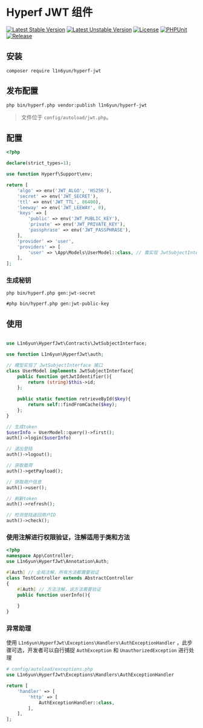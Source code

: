 # Hyperf JWT 组件

[![Latest Stable Version](https://poser.pugx.org/l1n6yun/hyperf-jwt/v/stable)](https://packagist.org/packages/l1n6yun/hyperf-jwt)
[![Latest Unstable Version](https://poser.pugx.org/l1n6yun/hyperf-jwt/v/unstable)](https://packagist.org/packages/l1n6yun/hyperf-jwt)
[![License](https://poser.pugx.org/l1n6yun/hyperf-jwt/license)](https://packagist.org/packages/l1n6yun/hyperf-jwt)
[![PHPUnit](https://github.com/l1n6yun/hyperf-jwt/actions/workflows/test.yml/badge.svg)](https://github.com/l1n6yun/hyperf-jwt/actions/workflows/test.yml)
[![Release](https://github.com/l1n6yun/hyperf-jwt/actions/workflows/release.yml/badge.svg)](https://github.com/l1n6yun/hyperf-jwt/actions/workflows/release.yml)

## 安装

```shell
composer require l1n6yun/hyperf-jwt
```

## 发布配置

```shell
php bin/hyperf.php vendor:publish l1n6yun/hyperf-jwt
```

> 文件位于 `config/autoload/jwt.php`。

## 配置

```php
<?php

declare(strict_types=1);

use function Hyperf\Support\env;

return [
    'algo' => env('JWT_ALGO', 'HS256'),
    'secret' => env('JWT_SECRET'),
    'ttl' => env('JWT_TTL', 86400),
    'leeway' => env('JWT_LEEWAY', 0),
    'keys' => [
        'public' => env('JWT_PUBLIC_KEY'),
        'private' => env('JWT_PRIVATE_KEY'),
        'passphrase' => env('JWT_PASSPHRASE'),
    ],
    'provider' => 'user',
    'providers' => [
        'user' => \App\Models\UserModel::class, // 需实现 JwtSubjectInterface 接口
    ],
];

```

### 生成秘钥

```shell
php bin/hyperf.php gen:jwt-secret

#php bin/hyperf.php gen:jwt-public-key
```

## 使用

```php

use L1n6yun\HyperfJwt\Contracts\JwtSubjectInterface;

use function L1n6yun\HyperfJwt\auth;

// 模型实现了 JwtSubjectInterface 接口
class UserModel implements JwtSubjectInterface{
    public function getJwtIdentifier(){
        return (string)$this->id;
    };
    
    public static function retrieveById($key){
        return self::findFromCache($key);
    };
}

// 生成token
$userInfo = UserModel::query()->first();
auth()->login($userInfo)

// 退出登陆
auth()->logout();

// 获取载荷
auth()->getPayload();

// 获取用户信息
auth()->user();

// 刷新token
auth()->refresh();

// 检测登陆返回用户ID
auth()->check();
```

### 使用注解进行权限验证，注解适用于类和方法

```php
<?php
namespace App\Controller;
use L1n6yun\HyperfJwt\Annotation\Auth;

#[Auth] // 全局注解，所有方法都需要验证
class TestController extends AbstractController
{
    #[Auth] // 方法注解，该方法需要验证
    public function userInfo(){
        
    }
}
```

### 异常助理

使用 `L1n6yun\HyperfJwt\Exceptions\Handlers\AuthExceptionHandler` ，此步骤可选，开发者可以自行捕捉 `AuthException` 和 `UnauthorizedException` 进行处理

```php
# config/autoload/exceptions.php
use L1n6yun\HyperfJwt\Exceptions\Handlers\AuthExceptionHandler

return [
    'handler' => [
        'http' => [
            AuthExceptionHandler::class,
        ],
    ],
];
```
